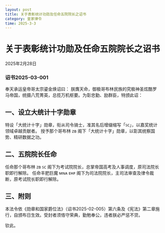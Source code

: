 ```yaml
--- 
layout: post
title: 关于表彰统计功勋及任命五院院长之诏书
category: 皇家律令
time: 2025-3-3
---
```


# 关于表彰统计功勋及任命五院院长之诏书
2025年2月28日
### 诏书2025-03-001

奉天承运皇帝哥太宗鎏金焕诏曰：
朕膺天命，御极哥布林民族的究极神圣炫酷罗马帝国，统摄八荒菁英，总揽万机枢要。为彰忠勤、励群臣，特颁此诏：

## 一、设立大统计十字勋章
特设「大统计十字」勋章，衔从司令骑士，准其名后增缀缩写「ꜱᴄ」，以嘉奖统计领域卓越贡献者。
授予那个哥布林 ᴢʙ 阁下「大统计十字」勋章，以彰其统察国势、精研数据之功。

## 二、五院院长任命
任命那个哥布林 ᴢʙ ꜱᴄ 阁下为考试院院长，总掌帝国高考及人事调度，原司法院长职即行解除。
任命丰肥巨魔 ᴍɴᴀ ᴇʜᴘ 阁下为司法院院长，主司法审查及律令裁断，原考试院长职即行解除。

## 三、附则
本法令依《勋章和国家爵位法》（诏书2025-02-005）第六条及《宪法》第二章施行，自颁布日生效。受封者须恪守荣典，勤勉奉公，违者朕必严惩不贷。

钦此。